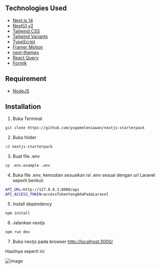 ## Technologies Used

- [Next.js 14](https://nextjs.org/docs/getting-started)
- [NextUI v2](https://nextui.org/)
- [Tailwind CSS](https://tailwindcss.com/)
- [Tailwind Variants](https://tailwind-variants.org)
- [TypeScript](https://www.typescriptlang.org/)
- [Framer Motion](https://www.framer.com/motion/)
- [next-themes](https://github.com/pacocoursey/next-themes)
- [React Query](https://tanstack.com/query/v3)
- [Formik](https://formik.org/docs)

## Requirement

- [NodeJS](https://nodejs.org/en)
  
## Installation

1. Buka Terminal
```bash
git clone https://github.com/yogameleniawan/nextjs-starterpack
```

2. Buka folder
```bash
cd nextjs-starterpack
```

3. Buat file .env
```bash
cp .env.example .env
```

4. Buka file .env, kemudian sesuaikan isi .env sesuai dengan url Laravel seperti berikut:
```bash
API_URL=http://127.0.0.1:8000/api
API_ACCESS_TOKEN=accessTokenYangAdaPadaLaravel
```

5. Install dependency
```bash
npm install
```

6. Jalankan nextjs
```bash
npm run dev
```

7. Buka nextjs pada browser [http://localhost:3000/](http://localhost:3000/)

Hasilnya seperti ini

![image](https://github.com/user-attachments/assets/d3f31997-aa90-4161-9051-f88a02e2fd52)
